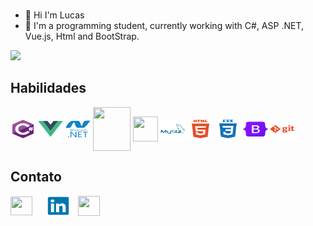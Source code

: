 
<img align="center" alt=""  src="https://komarev.com/ghpvc/?username=lucasmenchon&style=flat-square">

- 👋 Hi I'm Lucas</br>
- 👀 I'm a programming student, currently working with C#, ASP .NET, Vue.js, Html and BootStrap.</br>

<div>

<a href="#">

<img height="180em" src="https://github-readme-stats.vercel.app/api/top-langs/?username=lucasmenchon&layout=compact&langs_count=4&theme=dark"/>
</a>
</div>

## Habilidades

<div style="display: inline_block">
<a href="#" style="text-decoration:none;">
  <img align="center"  height="30" width="40" src="https://raw.githubusercontent.com/devicons/devicon/master/icons/csharp/csharp-original.svg" style="text-decoration:none;">
  <img align="center"  height="30" width="40" src="https://raw.githubusercontent.com/devicons/devicon/master/icons/vuejs/vuejs-original.svg" style="text-decoration:none;">
  <img align="center"  height="30" width="40" src="https://raw.githubusercontent.com/devicons/devicon/master/icons/dot-net/dot-net-plain-wordmark.svg" style="text-decoration:none;">
  <img align="center"  height="70" width="60" src="https://i.imgur.com/aJ5cbL4.png" style="text-decoration:none;">
  <img align="center"  height="40" width="40" src="https://i.imgur.com/FJFGvaK.png" style="text-decoration:none;">
  <img align="center"  height="30" width="40" src="https://raw.githubusercontent.com/devicons/devicon/master/icons/mysql/mysql-plain-wordmark.svg" style="text-decoration:none;">
  <img align="center"  height="30" width="40" src="https://raw.githubusercontent.com/devicons/devicon/master/icons/html5/html5-plain-wordmark.svg" style="text-decoration:none;">
  <img align="center"  height="30" width="40" src="https://raw.githubusercontent.com/devicons/devicon/master/icons/css3/css3-plain-wordmark.svg" style="text-decoration:none;">
  <img align="center"  height="30" width="40" src="https://raw.githubusercontent.com/devicons/devicon/master/icons/bootstrap/bootstrap-original.svg" style="text-decoration:none;">
  <img align="center"  height="30" width="40" src="https://raw.githubusercontent.com/devicons/devicon/master/icons/git/git-plain-wordmark.svg" style="text-decoration:none;">
  <!--<img align="right"  height="150" style="border-radius:50px;" src="">-->
</a>
</div>

## Contato

<div style="display: inline_block;">
<a href="mailto:lucasmenchon.ti@gmail.com" style="text-decoration:none; margin-right: 10px;">
<img align="center" height="30" width="35" src="https://upload.wikimedia.org/wikipedia/commons/7/7e/Gmail_icon_%282020%29.svg" style="text-decoration:none; margin-right: 10px;"></a>
<a href="https://www.linkedin.com/in/lucasmenchon/" style="text-decoration:none;" >
<img align="center" height="30" width="35" src="https://raw.githubusercontent.com/devicons/devicon/master/icons/linkedin/linkedin-original.svg" style="text-decoration:none; margin-right: 10px;"></a>
<a href="https://wa.link/qzdch8" style="text-decoration:none;">
<img align="center" height="32" width="35" src="https://raw.githubusercontent.com/lucasmenchon/site_att/main/wwwroot/images/whatsapp-original.svg"></a>
</div>


